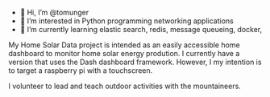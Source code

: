 - 👋 Hi, I’m @tomunger
- 👀 I’m interested in Python programming networking applications
- 🌱 I’m currently learning elastic search, redis, message queueing, docker, 

My Home Solar Data project is intended as an easily accessible home dashboard
to monitor home solar energy prodution.  I currently have a version that 
uses the Dash dashboard framework.  However, I my intention is to target
a raspberry pi with a touchscreen.  

I volunteer to lead and teach outdoor activities with the mountaineers.  

<!---
tomunger/tomunger is a ✨ special ✨ repository because its `README.md` (this file) appears on your GitHub profile.
You can click the Preview link to take a look at your changes.
--->
